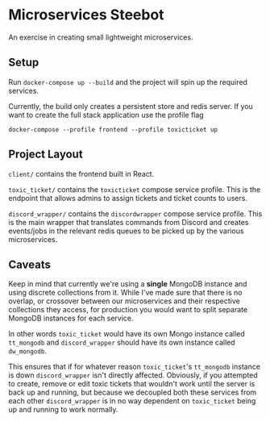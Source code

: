 # Microservices Steebot

An exercise in creating small lightweight microservices.

## Setup

Run `docker-compose up --build` and the project will spin up the required services.

Currently, the build only creates a persistent store and redis server. If you want to create the full stack application use the profile flag 

`docker-compose --profile frontend --profile toxicticket up`

## Project Layout

`client/` contains the frontend built in React.

`toxic_ticket/` contains the `toxicticket` compose service profile. This is the endpoint that allows admins to assign tickets and ticket counts to users.

`discord_wrapper/` contains the `discordwrapper` compose service profile. This is the main wrapper that translates commands from Discord and creates events/jobs in the relevant redis queues to be picked up by the various microservices.

## Caveats

Keep in mind that currently we're using a **single** MongoDB instance and using discrete collections from it. While I've made sure that there is no overlap, or crossover between our microservices and their respective collections they access, for production you would want to split separate MongoDB instances for each service.

In other words `toxic_ticket` would have its own Mongo instance called `tt_mongodb` and `discord_wrapper` should have its own instance called `dw_mongodb`. 

This ensures that if for whatever reason `toxic_ticket`'s `tt_mongodb` instance is down `discord_wrapper` isn't directly affected. Obviously, if you attempted to create, remove or edit toxic tickets that wouldn't work until the server is back up and running, but because we decoupled both these services from each other `discord_wrapper` is in no way dependent on `toxic_ticket` being up and running to work normally.

